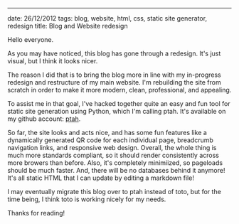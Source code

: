--- 
date: 26/12/2012
tags: blog, website, html, css, static site generator, redesign
title: Blog and Website redesign

Hello everyone.

As you may have noticed, this blog has gone through a redesign.  It's just
visual, but I think it looks nicer.

The reason I did that is to bring the blog more in line with my in-progress
redesign and restructure of my main website.  I'm rebuilding the site from
scratch in order to make it more modern, clean, professional, and appealing.

To assist me in that goal, I've hacked together quite an easy and fun tool
for static site generation using Python, which I'm calling ptah.  It's 
available on my github account: [ptah](https://github.com/gatesphere/ptah).

So far, the site looks and acts nice, and has some fun features like 
a dynamically generated QR code for each individual page, breadcrumb 
navigation links, and responsive web design.  Overall, the whole thing 
is much more standards compliant, so it should render consistently across 
more browers than before.  Also, it's completely minimiized, so pageloads
should be much faster.  And, there will be no databases behind it anymore!
It's all static HTML that I can update by editing a markdown file!

I may eventually migrate this blog over to ptah instead of toto, but for 
the time being, I think toto is working nicely for my needs.

Thanks for reading!
